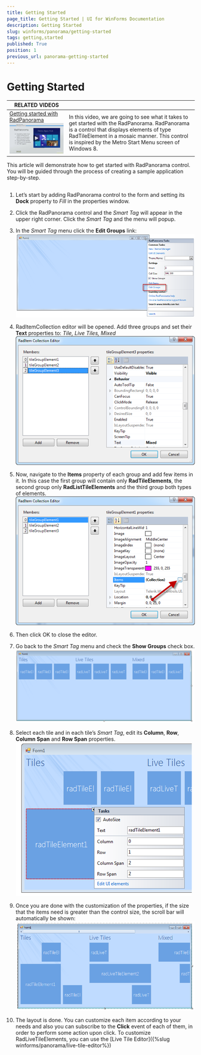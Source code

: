 ```yaml
---
title: Getting Started
page_title: Getting Started | UI for WinForms Documentation
description: Getting Started
slug: winforms/panorama/getting-started
tags: getting,started
published: True
position: 1
previous_url: panorama-getting-started
---
```


# Getting Started




| RELATED VIDEOS |  |
| --- | ------ |
|[Getting started with RadPanorama ](http://www.telerik.com/videos/winforms/radpanorama-getting-started)![panorama-getting-started 000](images/panorama-getting-started000.png)|In this video, we are going to see what it takes to get started with the RadPanorama. RadPanorama is a control that displays elements of type RadTileElement in a mosaic manner. This control is inspired by the Metro Start Menu screen of Windows 8.|

This article will demonstrate how to get started with RadPanorama control. You will be guided through the process of creating a sample application step-by-step.

## 

1. Let’s start by adding RadPanorama control to the form and setting its __Dock__ property to *Fill* in the properties window.

1. Click the RadPanorama control and the *Smart Tag* will appear in the upper right corner. Click the *Smart Tag* and the menu will popup.

1. In the *Smart Tag* menu click the __Edit Groups__ link:<br>![panorama-getting-started 001](images/panorama-getting-started001.png)

1. RadItemCollection editor will be opened. Add three groups and set their __Text__  properties to: *Tile, Live Tiles, Mixed*<br>![panorama-getting-started 002](images/panorama-getting-started002.png)

1. Now, navigate to the __Items__ property of each group and add few items in it. In this case the first group will contain only __RadTileElements__, the  second group only __RadListTileElements__ and the third group both types of elements.<br>![panorama-getting-started 003](images/panorama-getting-started003.png)

1. Then click OK to close the editor.

1. Go back to the *Smart Tag* menu and check the __Show Groups__ check box. <br>![panorama-getting-started 004](images/panorama-getting-started004.png)

1. Select each tile and in each tile’s *Smart Tag*, edit its __Column__, __Row__, __Column Span__ and __Row Span__ properties.<br>![panorama-getting-started 005](images/panorama-getting-started005.png)

1. Once you are done with the customization of the properties, if the size that the items need is greater than the control size, the scroll bar will automatically be shown: <br>![panorama-getting-started 006](images/panorama-getting-started006.png)

1. The layout is done. You can customize each item according to your needs and also you can subscribe to the __Click__ event of each of them, in order to perform some action upon click. To customize RadLiveTileElements, you can use the [Live Tile Editor]({%slug winforms/panorama/live-tile-editor%})

